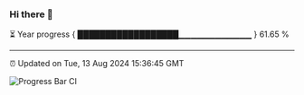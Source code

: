 ### Hi there 👋

⏳ Year progress { ██████████████████▁▁▁▁▁▁▁▁▁▁▁▁ } 61.65 %

---

⏰ Updated on Tue, 13 Aug 2024 15:36:45 GMT

![Progress Bar CI](https://github.com/IshwaranRudhara/GIT-ACTION/workflows/Progress%20Bar%20CI/badge.svg)
